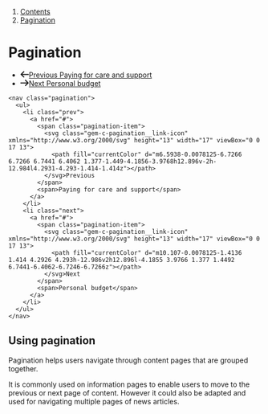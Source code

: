 <div class="breadcrumbs">
  <ol>
    <li><a href="/docs/core/contents">Contents</a></li>
    <li><a href="#">Pagination</a></li>
  </ol>
</div>

# Pagination

<nav class="pagination">
  <ul>
    <li class="prev">
      <a href="#">
        <span class="pagination-item">
          <svg class="gem-c-pagination__link-icon" xmlns="http://www.w3.org/2000/svg" height="13" width="17" viewBox="0 0 17 13">
            <path fill="currentColor" d="m6.5938-0.0078125-6.7266 6.7266 6.7441 6.4062 1.377-1.449-4.1856-3.9768h12.896v-2h-12.984l4.2931-4.293-1.414-1.414z"></path>
          </svg>Previous
        </span>
        <span>Paying for care and support</span>
      </a>
    </li>
    <li class="next">
      <a href="#">
        <span class="pagination-item">
          <svg class="gem-c-pagination__link-icon" xmlns="http://www.w3.org/2000/svg" height="13" width="17" viewBox="0 0 17 13">
            <path fill="currentColor" d="m10.107-0.0078125-1.4136 1.414 4.2926 4.293h-12.986v2h12.896l-4.1855 3.9766 1.377 1.4492 6.7441-6.4062-6.7246-6.7266z"></path>
          </svg>Next
        </span>
        <span>Personal budget</span>
      </a>
    </li>
  </ul>
</nav>

    <nav class="pagination">
      <ul>
        <li class="prev">
          <a href="#">
            <span class="pagination-item">
              <svg class="gem-c-pagination__link-icon" xmlns="http://www.w3.org/2000/svg" height="13" width="17" viewBox="0 0 17 13">
                <path fill="currentColor" d="m6.5938-0.0078125-6.7266 6.7266 6.7441 6.4062 1.377-1.449-4.1856-3.9768h12.896v-2h-12.984l4.2931-4.293-1.414-1.414z"></path>
              </svg>Previous
            </span>
            <span>Paying for care and support</span>
          </a>
        </li>
        <li class="next">
          <a href="#">
            <span class="pagination-item">
              <svg class="gem-c-pagination__link-icon" xmlns="http://www.w3.org/2000/svg" height="13" width="17" viewBox="0 0 17 13">
                <path fill="currentColor" d="m10.107-0.0078125-1.4136 1.414 4.2926 4.293h-12.986v2h12.896l-4.1855 3.9766 1.377 1.4492 6.7441-6.4062-6.7246-6.7266z"></path>
              </svg>Next
            </span>
            <span>Personal budget</span>
          </a>
        </li>
      </ul>
    </nav>

## Using pagination

Pagination helps users navigate through content pages that are grouped together.

It is commonly used on information pages to enable users to move to the previous or next page of content. However it could also be adapted and used for navigating multiple pages of news articles. 
